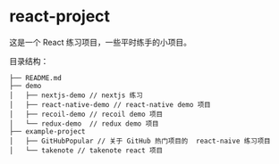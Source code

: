 # react-project

这是一个 React 练习项目，一些平时练手的小项目。

目录结构：
```
├── README.md
├── demo
│   ├── nextjs-demo // nextjs 练习
│   ├── react-native-demo // react-native demo 项目
│   ├── recoil-demo // recoil demo 项目
│   └── redux-demo  // redux demo 项目
├── example-project
│   ├── GitHubPopular // 关于 GitHub 热门项目的  react-naive 练习项目
│   └── takenote // takenote react 项目
```
